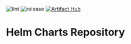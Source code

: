 ![lint](https://github.com/b3outputs/helm-charts/actions/workflows/ci.yaml/badge.svg) ![release](https://github.com/b3outputs/helm-charts/actions/workflows/release-charts.yaml/badge.svg) [![Artifact Hub](https://img.shields.io/endpoint?url=https://artifacthub.io/badge/repository/b3o)](https://artifacthub.io/packages/search?repo=b3o)

# Helm Charts Repository
